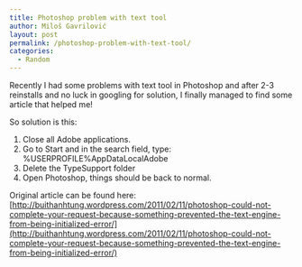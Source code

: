 ```yaml
---
title: Photoshop problem with text tool
author: Miloš Gavrilović
layout: post
permalink: /photoshop-problem-with-text-tool/
categories:
  - Random
---
```

Recently I had some problems with text tool in Photoshop and after 2-3 reinstalls and no luck in googling for solution, I finally managed to find some article that helped me!

So solution is this:

1. Close all Adobe applications.
2. Go to Start and in the search field, type: %USERPROFILE%AppDataLocalAdobe
3. Delete the TypeSupport folder
4. Open Photoshop, things should be back to normal.

Original article can be found here: [http://buithanhtung.wordpress.com/2011/02/11/photoshop-could-not-complete-your-request-because-something-prevented-the-text-engine-from-being-initialized-error/](http://buithanhtung.wordpress.com/2011/02/11/photoshop-could-not-complete-your-request-because-something-prevented-the-text-engine-from-being-initialized-error/)
